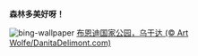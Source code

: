 
**森林多美好呀！**

![bing-wallpaper](https://www.bing.com/th?id=OHR.BwindiNationalForest_ZH-CN0436137473_1920x1080.jpg)
[布恩迪国家公园，乌干达 (© Art Wolfe/DanitaDelimont.com)](https://www.bing.com/search?q=%E4%B8%96%E7%95%8C%E6%A3%AE%E6%9E%97%E6%97%A5&amp;form=hpcapt&amp;mkt=zh-cn)
  